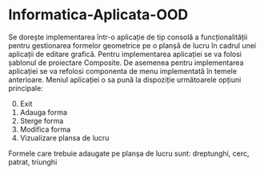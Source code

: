 # Informatica-Aplicata-OOD

Se dorește implementarea într-o aplicație de tip consolă a funcționalității pentru gestionarea formelor geometrice pe o planșă de lucru în cadrul unei aplicații de editare grafică. Pentru implementarea aplicației se va folosi șablonul de proiectare Composite. 
De asemenea pentru implementarea aplicației se va refolosi componenta de menu implementată în temele anterioare. Meniul aplicației o sa pună la dispoziție următoarele opțiuni principale:

0. Exit
1. Adauga forma
2. Sterge forma
3. Modifica forma
4. Vizualizare plansa de lucru


Formele care trebuie adaugate pe planșa de lucru sunt: dreptunghi, cerc, patrat, triunghi
